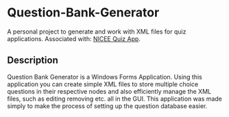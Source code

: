 # Question-Bank-Generator
A personal project to generate and work with XML files for quiz applications. Associated with: 
<a href="https://github.com/haideralipunjabi/NICEE_QUIZ_App">NICEE Quiz App</a>.

## Description
Question Bank Generator is a Windows Forms Application. Using this application you can create simple XML files to store
multiple choice questions in their respective nodes and also efficiently manage the XML files, such as editing removing etc. all in
the GUI. This application was made simply to make the process of setting up the question database easier.
